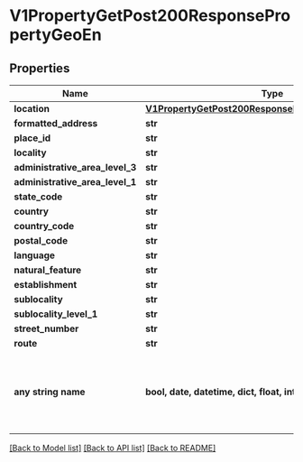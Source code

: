 # V1PropertyGetPost200ResponsePropertyGeoEn


## Properties
Name | Type | Description | Notes
------------ | ------------- | ------------- | -------------
**location** | [**V1PropertyGetPost200ResponsePropertyGeoDeLocation**](V1PropertyGetPost200ResponsePropertyGeoDeLocation.md) |  | [optional] 
**formatted_address** | **str** |  | [optional] 
**place_id** | **str** |  | [optional] 
**locality** | **str** |  | [optional] 
**administrative_area_level_3** | **str** |  | [optional] 
**administrative_area_level_1** | **str** |  | [optional] 
**state_code** | **str** |  | [optional] 
**country** | **str** |  | [optional] 
**country_code** | **str** |  | [optional] 
**postal_code** | **str** |  | [optional] 
**language** | **str** |  | [optional] 
**natural_feature** | **str** |  | [optional] 
**establishment** | **str** |  | [optional] 
**sublocality** | **str** |  | [optional] 
**sublocality_level_1** | **str** |  | [optional] 
**street_number** | **str** |  | [optional] 
**route** | **str** |  | [optional] 
**any string name** | **bool, date, datetime, dict, float, int, list, str, none_type** | any string name can be used but the value must be the correct type | [optional]

[[Back to Model list]](../README.md#documentation-for-models) [[Back to API list]](../README.md#documentation-for-api-endpoints) [[Back to README]](../README.md)


